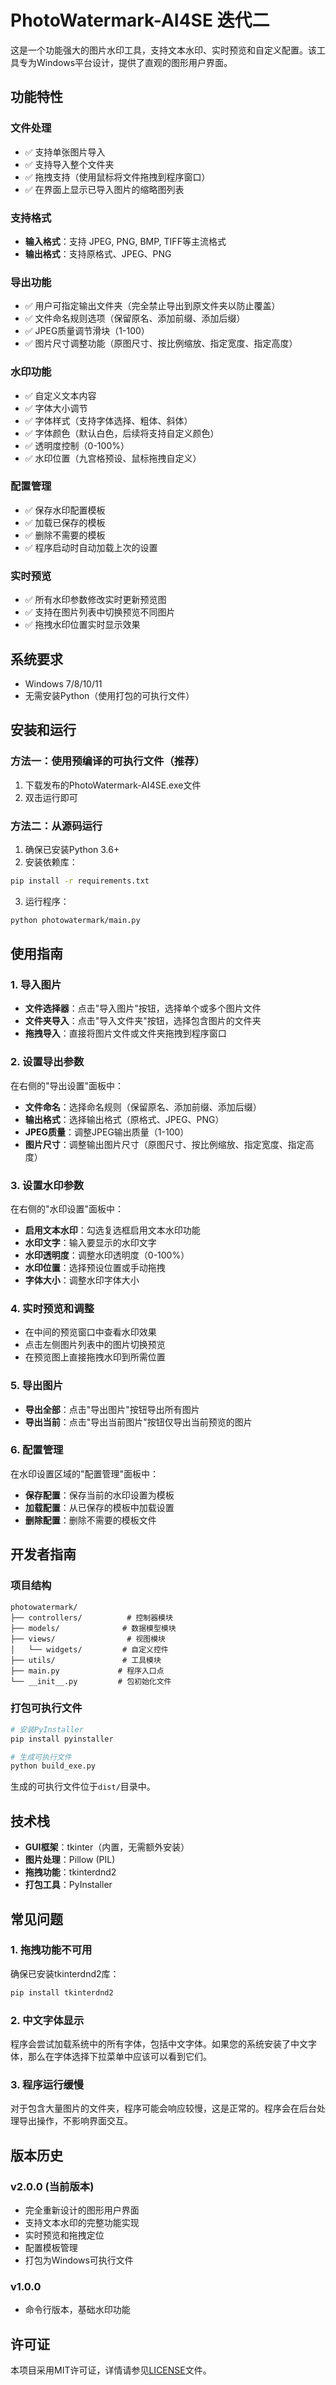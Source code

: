 # PhotoWatermark-AI4SE 迭代二

这是一个功能强大的图片水印工具，支持文本水印、实时预览和自定义配置。该工具专为Windows平台设计，提供了直观的图形用户界面。

## 功能特性

### 文件处理
- ✅ 支持单张图片导入
- ✅ 支持导入整个文件夹
- ✅ 拖拽支持（使用鼠标将文件拖拽到程序窗口）
- ✅ 在界面上显示已导入图片的缩略图列表

### 支持格式
- **输入格式**：支持 JPEG, PNG, BMP, TIFF等主流格式
- **输出格式**：支持原格式、JPEG、PNG

### 导出功能
- ✅ 用户可指定输出文件夹（完全禁止导出到原文件夹以防止覆盖）
- ✅ 文件命名规则选项（保留原名、添加前缀、添加后缀）
- ✅ JPEG质量调节滑块（1-100）
- ✅ 图片尺寸调整功能（原图尺寸、按比例缩放、指定宽度、指定高度）

### 水印功能
- ✅ 自定义文本内容
- ✅ 字体大小调节
- ✅ 字体样式（支持字体选择、粗体、斜体）
- ✅ 字体颜色（默认白色，后续将支持自定义颜色）
- ✅ 透明度控制（0-100%）
- ✅ 水印位置（九宫格预设、鼠标拖拽自定义）

### 配置管理
- ✅ 保存水印配置模板
- ✅ 加载已保存的模板
- ✅ 删除不需要的模板
- ✅ 程序启动时自动加载上次的设置

### 实时预览
- ✅ 所有水印参数修改实时更新预览图
- ✅ 支持在图片列表中切换预览不同图片
- ✅ 拖拽水印位置实时显示效果

## 系统要求

- Windows 7/8/10/11
- 无需安装Python（使用打包的可执行文件）

## 安装和运行

### 方法一：使用预编译的可执行文件（推荐）
1. 下载发布的PhotoWatermark-AI4SE.exe文件
2. 双击运行即可

### 方法二：从源码运行
1. 确保已安装Python 3.6+
2. 安装依赖库：
```bash
pip install -r requirements.txt
```
3. 运行程序：
```bash
python photowatermark/main.py
```

## 使用指南

### 1. 导入图片
- **文件选择器**：点击"导入图片"按钮，选择单个或多个图片文件
- **文件夹导入**：点击"导入文件夹"按钮，选择包含图片的文件夹
- **拖拽导入**：直接将图片文件或文件夹拖拽到程序窗口

### 2. 设置导出参数
在右侧的"导出设置"面板中：
- **文件命名**：选择命名规则（保留原名、添加前缀、添加后缀）
- **输出格式**：选择输出格式（原格式、JPEG、PNG）
- **JPEG质量**：调整JPEG输出质量（1-100）
- **图片尺寸**：调整输出图片尺寸（原图尺寸、按比例缩放、指定宽度、指定高度）

### 3. 设置水印参数
在右侧的"水印设置"面板中：
- **启用文本水印**：勾选复选框启用文本水印功能
- **水印文字**：输入要显示的水印文字
- **水印透明度**：调整水印透明度（0-100%）
- **水印位置**：选择预设位置或手动拖拽
- **字体大小**：调整水印字体大小

### 4. 实时预览和调整
- 在中间的预览窗口中查看水印效果
- 点击左侧图片列表中的图片切换预览
- 在预览图上直接拖拽水印到所需位置

### 5. 导出图片
- **导出全部**：点击"导出图片"按钮导出所有图片
- **导出当前**：点击"导出当前图片"按钮仅导出当前预览的图片

### 6. 配置管理
在水印设置区域的"配置管理"面板中：
- **保存配置**：保存当前的水印设置为模板
- **加载配置**：从已保存的模板中加载设置
- **删除配置**：删除不需要的模板文件

## 开发者指南

### 项目结构
```
photowatermark/
├── controllers/          # 控制器模块
├── models/              # 数据模型模块
├── views/                # 视图模块
│   └── widgets/         # 自定义控件
├── utils/               # 工具模块
├── main.py             # 程序入口点
└── __init__.py         # 包初始化文件
```

### 打包可执行文件
```bash
# 安装PyInstaller
pip install pyinstaller

# 生成可执行文件
python build_exe.py
```

生成的可执行文件位于`dist/`目录中。

## 技术栈

- **GUI框架**：tkinter（内置，无需额外安装）
- **图片处理**：Pillow (PIL)
- **拖拽功能**：tkinterdnd2
- **打包工具**：PyInstaller

## 常见问题

### 1. 拖拽功能不可用
确保已安装tkinterdnd2库：
```bash
pip install tkinterdnd2
```

### 2. 中文字体显示
程序会尝试加载系统中的所有字体，包括中文字体。如果您的系统安装了中文字体，那么在字体选择下拉菜单中应该可以看到它们。

### 3. 程序运行缓慢
对于包含大量图片的文件夹，程序可能会响应较慢，这是正常的。程序会在后台处理导出操作，不影响界面交互。

## 版本历史

### v2.0.0 (当前版本)
- 完全重新设计的图形用户界面
- 支持文本水印的完整功能实现
- 实时预览和拖拽定位
- 配置模板管理
- 打包为Windows可执行文件

### v1.0.0
- 命令行版本，基础水印功能

## 许可证

本项目采用MIT许可证，详情请参见[LICENSE](LICENSE)文件。